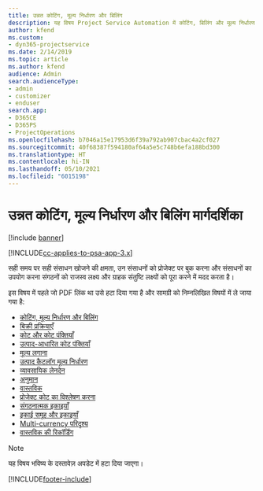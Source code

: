 ```yaml
---
title: उन्नत कोटिंग, मूल्य निर्धारण और बिलिंग
description: यह विषय Project Service Automation में कोटिंग, बिलिंग और मूल्य निर्धारण के बारे में जानकारी प्रदान करता है.
author: kfend
ms.custom:
- dyn365-projectservice
ms.date: 2/14/2019
ms.topic: article
ms.author: kfend
audience: Admin
search.audienceType:
- admin
- customizer
- enduser
search.app:
- D365CE
- D365PS
- ProjectOperations
ms.openlocfilehash: b7046a15e17953d6f39a792ab907cbac4a2cf027
ms.sourcegitcommit: 40f68387f594180af64a5e5c748b6efa188bd300
ms.translationtype: HT
ms.contentlocale: hi-IN
ms.lasthandoff: 05/10/2021
ms.locfileid: "6015198"
---
```

# <a name="advanced-quoting-pricing-and-billing-guide"></a>उन्नत कोटिंग, मूल्य निर्धारण और बिलिंग मार्गदर्शिका

[!include [banner](../../includes/psa-now-project-operations.md)]

[!INCLUDE[cc-applies-to-psa-app-3.x](../../includes/cc-applies-to-psa-app-3x.md)]

सही समय पर सही संसाधन खोजने की क्षमता, उन संसाधनों को प्रोजेक्ट पर बुक करना और संसाधनों का उपयोग करना संगठनों को राजस्व लक्ष्य और ग्राहक संतुष्टि लक्ष्यों को पूरा करने में मदद करता है। 

इस विषय में पहले जो PDF लिंक था उसे हटा दिया गया है और सामग्री को निम्नलिखित विषयों में ले जाया गया है:

- [कोटिंग, मूल्य निर्धारण और बिलिंग](../quote-bill-price.md)
- [बिक्री प्रक्रियाएँ](../basic-sales-process.md)
- [कोट और कोट पंक्तियाँ](../basic-quote-lines.md)
- [उत्पाद-आधारित कोट पंक्तियाँ](../product-based-quote-lines.md)
- [मूल्य लगाना](../basic-pricing.md)
- [उत्पाद कैटलॉग मूल्य निर्धारण](../product-catalog-pricing.md)
- [व्यावसायिक लेनदेन](../basic-business-transactions.md)
- [अनुमान](../estimates.md)
- [वास्तविक](../actuals.md)
- [प्रोजेक्ट कोट का विश्लेषण करना](../basic-analyzing-quotes.md)
- [संगठनात्मक इकाइयाँ](../advanced-organizational.md)
- [इकाई समूह और इकाइयाँ](../advanced-units.md)
- [Multi-currency परिदृश्य](../advanced-currency.md)
- [वास्तविक की रिकॉर्डिंग](../advanced-actuals.md)

> [!NOTE]
> यह विषय भविष्य के दस्तावेज़ अपडेट में हटा दिया जाएगा। 


[!INCLUDE[footer-include](../../includes/footer-banner.md)]